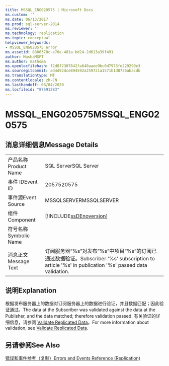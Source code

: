 ```yaml
---
title: MSSQL_ENG020575 | Microsoft Docs
ms.custom: ''
ms.date: 06/13/2017
ms.prod: sql-server-2014
ms.reviewer: ''
ms.technology: replication
ms.topic: conceptual
helpviewer_keywords:
- MSSQL_ENG020575 error
ms.assetid: 8886378c-e70e-481a-bd24-2d613a39f491
author: MashaMSFT
ms.author: mathoma
ms.openlocfilehash: f2d8f2307842fa640aaee9bc0d7973fe229299e3
ms.sourcegitcommit: ad4d92dce894592a259721a1571b1d8736abacdb
ms.translationtype: MT
ms.contentlocale: zh-CN
ms.lasthandoff: 08/04/2020
ms.locfileid: "87591283"
---
```

# <a name="mssql_eng020575"></a><span data-ttu-id="5dcaf-102">MSSQL_ENG020575</span><span class="sxs-lookup"><span data-stu-id="5dcaf-102">MSSQL_ENG020575</span></span>
    
## <a name="message-details"></a><span data-ttu-id="5dcaf-103">消息详细信息</span><span class="sxs-lookup"><span data-stu-id="5dcaf-103">Message Details</span></span>  
  
|||  
|-|-|  
|<span data-ttu-id="5dcaf-104">产品名称</span><span class="sxs-lookup"><span data-stu-id="5dcaf-104">Product Name</span></span>|<span data-ttu-id="5dcaf-105">SQL Server</span><span class="sxs-lookup"><span data-stu-id="5dcaf-105">SQL Server</span></span>|  
|<span data-ttu-id="5dcaf-106">事件 ID</span><span class="sxs-lookup"><span data-stu-id="5dcaf-106">Event ID</span></span>|<span data-ttu-id="5dcaf-107">20575</span><span class="sxs-lookup"><span data-stu-id="5dcaf-107">20575</span></span>|  
|<span data-ttu-id="5dcaf-108">事件源</span><span class="sxs-lookup"><span data-stu-id="5dcaf-108">Event Source</span></span>|<span data-ttu-id="5dcaf-109">MSSQLSERVER</span><span class="sxs-lookup"><span data-stu-id="5dcaf-109">MSSQLSERVER</span></span>|  
|<span data-ttu-id="5dcaf-110">组件</span><span class="sxs-lookup"><span data-stu-id="5dcaf-110">Component</span></span>|[!INCLUDE[ssDEnoversion](../../includes/ssdenoversion-md.md)]|  
|<span data-ttu-id="5dcaf-111">符号名称</span><span class="sxs-lookup"><span data-stu-id="5dcaf-111">Symbolic Name</span></span>||  
|<span data-ttu-id="5dcaf-112">消息正文</span><span class="sxs-lookup"><span data-stu-id="5dcaf-112">Message Text</span></span>|<span data-ttu-id="5dcaf-113">订阅服务器“%s”对发布“%s”中项目“%s”的订阅已通过数据验证。</span><span class="sxs-lookup"><span data-stu-id="5dcaf-113">Subscriber '%s' subscription to article '%s' in publication '%s' passed data validation.</span></span>|  
  
## <a name="explanation"></a><span data-ttu-id="5dcaf-114">说明</span><span class="sxs-lookup"><span data-stu-id="5dcaf-114">Explanation</span></span>  
 <span data-ttu-id="5dcaf-115">根据发布服务器上的数据对订阅服务器上的数据进行验证，并且数据匹配；因此验证通过。</span><span class="sxs-lookup"><span data-stu-id="5dcaf-115">The data at the Subscriber was validated against the data at the Publisher, and the data matched; therefore validation passed.</span></span> <span data-ttu-id="5dcaf-116">有关验证的详细信息，请参阅 [Validate Replicated Data](validate-data-at-the-subscriber.md)。</span><span class="sxs-lookup"><span data-stu-id="5dcaf-116">For more information about validation, see [Validate Replicated Data](validate-data-at-the-subscriber.md).</span></span>  
  
## <a name="see-also"></a><span data-ttu-id="5dcaf-117">另请参阅</span><span class="sxs-lookup"><span data-stu-id="5dcaf-117">See Also</span></span>  
 [<span data-ttu-id="5dcaf-118">错误和事件参考（复制）</span><span class="sxs-lookup"><span data-stu-id="5dcaf-118">Errors and Events Reference &#40;Replication&#41;</span></span>](errors-and-events-reference-replication.md)  
  
  
